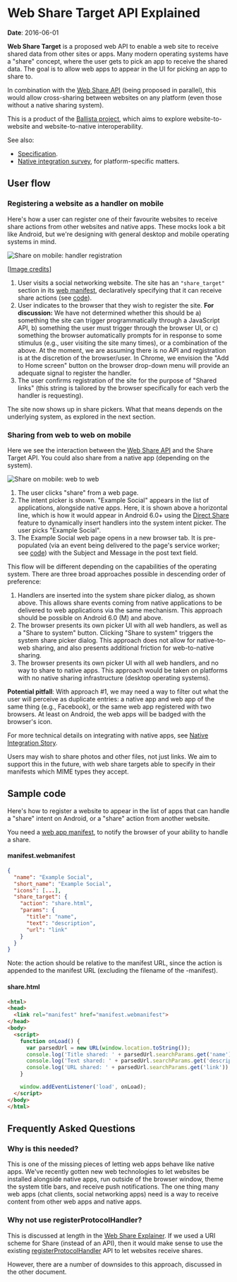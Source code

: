 # Web Share Target API Explained

**Date**: 2016-06-01

**Web Share Target** is a proposed web API to enable a web site to receive
shared data from other sites or apps. Many modern operating systems have a
"share" concept, where the user gets to pick an app to receive the shared data.
The goal is to allow web apps to appear in the UI for picking an app to share
to.

In combination with the [Web Share API](https://github.com/w3c/web-share)
(being proposed in parallel), this would allow cross-sharing between websites on
any platform (even those without a native sharing system).

This is a product of the [Ballista
project](https://github.com/chromium/ballista), which aims to explore
website-to-website and website-to-native interoperability.

See also:
* [Specification](https://w3c.github.io/web-share-target/).
* [Native integration survey](native.md), for platform-specific matters.

## User flow

### Registering a website as a handler on mobile

Here's how a user can register one of their favourite websites to receive share
actions from other websites and native apps. These mocks look a bit like
Android, but we're designing with general desktop and mobile operating systems
in mind.

![Share on mobile: handler registration](mocks/share_mobile_handler.png)

[[Image credits](mocks/README.md)]

1. User visits a social networking website. The site has an `"share_target"` section
   in its [web manifest](https://w3c.github.io/manifest/), declaratively
   specifying that it can receive share actions (see [code](#sample-code)).
2. User indicates to the browser that they wish to register the site. **For
   discussion:** We have not determined whether this should be a) something the
   site can trigger programmatically through a JavaScript API, b) something the
   user must trigger through the browser UI, or c) something the browser
   automatically prompts for in response to some stimulus (e.g., user visiting
   the site many times), or a combination of the above. At the moment, we are
   assuming there is no API and registration is at the discretion of the
   browser/user. In Chrome, we envision the "Add to Home screen" button on the
   browser drop-down menu will provide an adequate signal to register the
   handler.
3. The user confirms registration of the site for the purpose of "Shared links"
   (this string is tailored by the browser specifically for each verb the
   handler is requesting).

The site now shows up in share pickers. What that means depends on the
underlying system, as explored in the next section.

### Sharing from web to web on mobile

Here we see the interaction between the [Web Share
API](https://github.com/w3c/web-share) and the Share Target API. You could
also share from a native app (depending on the system).

![Share on mobile: web to web](mocks/share_mobile_web_web.png)

1. The user clicks "share" from a web page.
2. The intent picker is shown. "Example Social" appears in the list of
   applications, alongside native apps. Here, it is shown above a horizontal
   line, which is how it would appear in Android 6.0+ using the [Direct
   Share](http://developer.android.com/about/versions/marshmallow/android-6.0.html#direct-share)
   feature to dynamically insert handlers into the system intent picker. The
   user picks "Example Social".
3. The Example Social web page opens in a new browser tab. It is pre-populated
   (via an event being delivered to the page's service worker; see
   [code](#sample-code)) with the Subject and Message in the post text field.

This flow will be different depending on the capabilities of the operating
system. There are three broad approaches possible in descending order of
preference:

1. Handlers are inserted into the system share picker dialog, as shown above.
   This allows share events coming from native applications to be delivered to
   web applications via the same mechanism. This approach should be possible on
   Android 6.0 (M) and above.
2. The browser presents its own picker UI with all web handlers, as well as a
   "Share to system" button. Clicking "Share to system" triggers the system
   share picker dialog. This approach does not allow for native-to-web sharing,
   and also presents additional friction for web-to-native sharing.
3. The browser presents its own picker UI with all web handlers, and no way to
   share to native apps. This approach would be taken on platforms with no
   native sharing infrastructure (desktop operating systems).

**Potential pitfall**: With approach #1, we may need a way to filter out what
the user will perceive as duplicate entries: a native app and web app of the
same thing (e.g., Facebook), or the same web app registered with two browsers.
At least on Android, the web apps will be badged with the browser's icon.

For more technical details on integrating with native apps, see [Native
Integration Story](native.md).

Users may wish to share photos and other files, not just links. We aim
to support this in the future, with web share targets able to specify
in their manifests which MIME types they accept.

## Sample code

Here's how to register a website to appear in the list of apps that can handle a
"share" intent on Android, or a "share" action from another website.

You need a [web app manifest](https://w3c.github.io/manifest/), to notify the
browser of your ability to handle a share.

#### manifest.webmanifest

```JSON
{
  "name": "Example Social",
  "short_name": "Example Social",
  "icons": [...],
  "share_target": {
    "action": "share.html",
    "params": {
      "title": "name",
      "text": "description",
      "url": "link"
    }
  }
}
```

Note: the action should be relative to the manifest URL, since the action is
appended to the manifest URL (excluding the filename of the -manifest).

#### share.html

```html
<html>
<head>
  <link rel="manifest" href="manifest.webmanifest">
</head>
<body>
  <script>
    function onLoad() {
      var parsedUrl = new URL(window.location.toString());
      console.log('Title shared: ' + parsedUrl.searchParams.get('name'));
      console.log('Text shared: ' + parsedUrl.searchParams.get('description'));
      console.log('URL shared: ' + parsedUrl.searchParams.get('link'));
    }

    window.addEventListener('load', onLoad);
  </script>
</body>
</html>
```

## Frequently Asked Questions

### Why is this needed?

This is one of the missing pieces of letting web apps behave like native apps.
We've recently gotten new web technologies to let websites be installed
alongside native apps, run outside of the browser window, theme the system title
bars, and receive push notifications. The one thing many web apps (chat clients,
social networking apps) need is a way to receive content from other web apps and
native apps.

### Why not use registerProtocolHandler?

This is discussed at length in the [Web Share
Explainer](https://github.com/w3c/web-share/blob/master/docs/explainer.md#user-content-why-not-make-a-share-uri-scheme-like-mailto-instead-of-a-javascript-api).
If we used a URI scheme for Share (instead of an API), then it would make sense
to use the existing
[registerProtocolHandler](https://developer.mozilla.org/en-US/docs/Web/API/Navigator/registerProtocolHandler)
API to let websites receive shares.

However, there are a number of downsides to this approach, discussed in the
other document.
